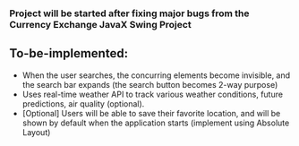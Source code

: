 ### Project will be started after fixing major bugs from the Currency Exchange JavaX Swing Project


## To-be-implemented:

* When the user searches, the concurring elements become invisible, and the search bar expands (the search button becomes 2-way purpose)
* Uses real-time weather API to track various weather conditions, future predictions, air quality (optional).
* [Optional] Users will be able to save their favorite location, and will be shown by default when the application starts (implement using Absolute Layout)
